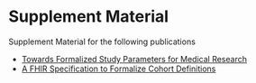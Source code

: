 # Supplement Material

Supplement Material for the following publications

- [Towards Formalized Study Parameters for Medical Research](<./Towards Formalized Study Parameters/README.md>)
- [A FHIR Specification to Formalize Cohort Definitions](<./Formalize Cohort Definitions/README.md>)

